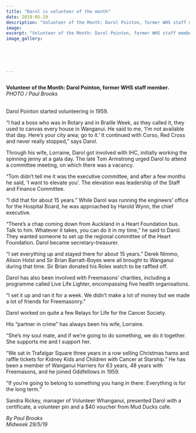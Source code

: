 ```yaml
---
title: "Darol is volunteer of the month"
date: 2019-05-29
description: "Volunteer of the Month: Darol Pointon, former WHS staff member..."
image: 
excerpt: "Volunteer of the Month: Darol Pointon, former WHS staff member."
image_gallery:
    
    
    
    
    
---
```


<p><img src="https://i.prcdn.co/img?regionKey=6H%2f7MQ12GFhx%2f8kDgGf3iQ%3d%3d" alt="" /></p>
<p><strong data-bind="text: imageTitle">Volunteer of the Month: Darol Pointon, former WHS staff member.<br /></strong><em>PHOTO / Paul Brooks<br /><br /></em></p>
<p data-bind="text: $data">Darol Pointon started volunteering in 1959.</p>
<p data-bind="text: $data">&ldquo;I had a boss who was in Rotary and in Braille Week, as they called it, they used to canvas every house in Wanganui. He said to me, &lsquo;I&rsquo;m not available that day. Here&rsquo;s your city area; go to it.&rsquo; It continued with Corso, Red Cross and never really stopped,&rdquo; says Darol.</p>
<p data-bind="text: $data">Through his wife, Lorraine, Darol got involved with IHC, initially working the spinning jenny at a gala day. The late Tom Armstrong urged Darol to attend a committee meeting, on which there was a vacancy.</p>
<p data-bind="text: $data">&ldquo;Tom didn&rsquo;t tell me it was the executive committee, and after a few months he said, &lsquo;I want to elevate you&rsquo;. The elevation was leadership of the Staff and Finance Committee.</p>
<p data-bind="text: $data">&ldquo;I did that for about 15 years.&rdquo; While Darol was running the engineers&rsquo; office for the Hospital Board, he was approached by Harold Wynn, the chief executive.</p>
<p data-bind="text: $data">&ldquo;There&rsquo;s a chap coming down from Auckland in a Heart Foundation bus. Talk to him. Whatever it takes, you can do it in my time,&rdquo; he said to Darol. They wanted someone to set up the regional committee of the Heart Foundation. Darol became secretary-treasurer.</p>
<p data-bind="text: $data">&ldquo;I set everything up and stayed there for about 15 years.&rdquo; Derek Nimmo, Alison Holst and Sir Brian Barratt-Boyes were all brought to Wanganui during that time. Sir Brian donated his Rolex watch to be raffled off.</p>
<p data-bind="text: $data">Darol has also been involved with Freemasons&rsquo; charities, including a programme called Live Life Lighter, encompassing five health organisations.</p>
<p data-bind="text: $data">&ldquo;I set it up and ran it for a week. We didn&rsquo;t make a lot of money but we made a lot of friends for Freemasonry.&rdquo;</p>
<p data-bind="text: $data">Darol worked on quite a few Relays for Life for the Cancer Society.</p>
<p data-bind="text: $data">His &ldquo;partner in crime&rdquo; has always been his wife, Lorraine.</p>
<p data-bind="text: $data">&ldquo;She&rsquo;s my soul mate, and if we&rsquo;re going to do something, we do it together. She supports me and I support her.</p>
<p data-bind="text: $data">&ldquo;We sat in Trafalgar Square three years in a row selling Christmas hams and raffle tickets for Kidney Kids and Children with Cancer at Starship.&rdquo; He has been a member of Wanganui Harriers for 63 years, 48 years with Freemasons, and he joined Oddfellows in 1959.</p>
<p data-bind="text: $data">&ldquo;If you&rsquo;re going to belong to something you hang in there: Everything is for the long term.&rdquo;</p>
<p data-bind="text: $data">Sandra Rickey, manager of Volunteer Whanganui, presented Darol with a certificate, a volunteer pin and a $40 voucher from Mud Ducks cafe.</p>
<p data-bind="text: $data"><em>By Paul Brooks</em><br /><em>Midweek 29/5/19</em></p>

